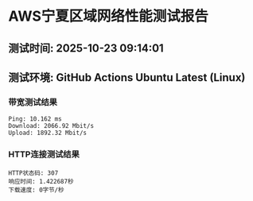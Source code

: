 # AWS宁夏区域网络性能测试报告
## 测试时间: 2025-10-23 09:14:01
## 测试环境: GitHub Actions Ubuntu Latest (Linux)

### 带宽测试结果
```
Ping: 10.162 ms
Download: 2066.92 Mbit/s
Upload: 1892.32 Mbit/s
```

### HTTP连接测试结果
```
HTTP状态码: 307
响应时间: 1.422687秒
下载速度: 0字节/秒
```

